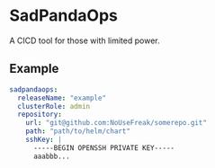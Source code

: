 # SadPandaOps

A CICD tool for those with limited power.

## Example

```yaml
sadpandaops:
  releaseName: "example"
  clusterRole: admin
  repository:
    url: "git@github.com:NoUseFreak/somerepo.git"
    path: "path/to/helm/chart"
    sshKey: |
      -----BEGIN OPENSSH PRIVATE KEY-----
      aaabbb...
```
